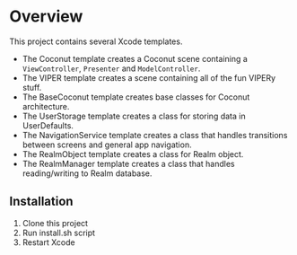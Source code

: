 # Overview

This project contains several Xcode templates. 

* The Coconut template creates a Coconut scene containing a `ViewController`, `Presenter` and `ModelController`. 
* The VIPER template creates a scene containing all of the fun VIPERy stuff.
* The BaseCoconut template creates base classes for Coconut architecture.
* The UserStorage template creates a class for storing data in UserDefaults.
* The NavigationService template creates a class that handles transitions between screens and general app navigation.
* The RealmObject template creates a class for Realm object.
* The RealmManager template creates a class that handles reading/writing to Realm database.

## Installation

1. Clone this project
2. Run install.sh script
3. Restart Xcode
